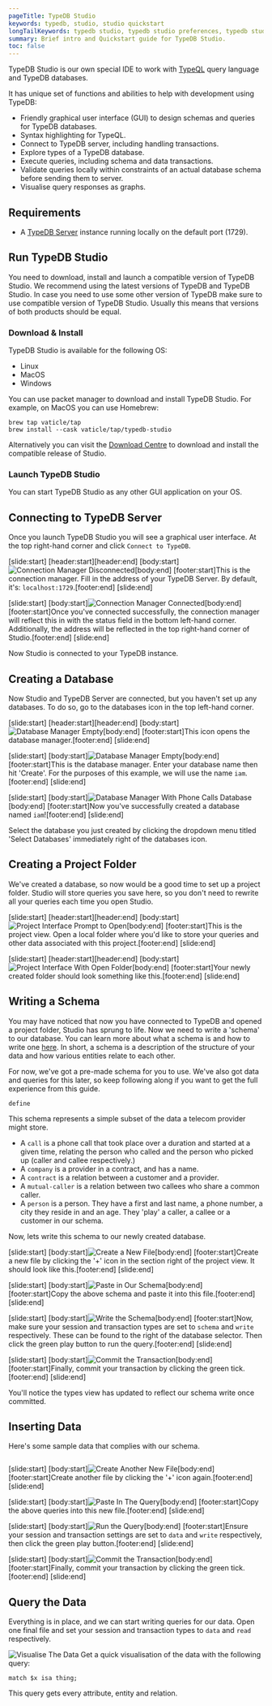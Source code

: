 ```yaml
---
pageTitle: TypeDB Studio
keywords: typedb, studio, studio quickstart
longTailKeywords: typedb studio, typedb studio preferences, typedb studio connection, typedb studio get started
summary: Brief intro and Quickstart guide for TypeDB Studio.
toc: false
---
```


TypeDB Studio is our own special IDE to work with 
[TypeQL](../../11-query/00-overview.md) query language and TypeDB databases.

It has unique set of functions and abilities to help with development using TypeDB:

- Friendly graphical user interface (GUI) to design schemas and queries for TypeDB databases.
- Syntax highlighting for TypeQL.
- Connect to TypeDB server, including handling transactions.
- Explore types of a TypeDB database.
- Execute queries, including schema and data transactions.
- Validate queries locally within constraints of an actual database schema before sending them to server.
- Visualise query responses as graphs.

## Requirements
- A [TypeDB Server](../01-start/02-installation.md) instance running locally on the default port (1729).

## Run TypeDB Studio

You need to download, install and launch a compatible version of TypeDB Studio. We recommend using the latest versions 
of TypeDB and TypeDB Studio. In case you need to use some other version of TypeDB make sure to use compatible version
of TypeDB Studio. Usually this means that versions of both products should be equal.

### Download & Install

TypeDB Studio is available for the following OS:
- Linux
- MacOS
- Windows

You can use packet manager to download and install TypeDB Studio. For example, on MacOS you can use Homebrew:

```
brew tap vaticle/tap
brew install --cask vaticle/tap/typedb-studio
```

Alternatively you can visit the [Download Centre](https://vaticle.com/download#typedb-studio) to download and install 
the compatible release of Studio.

### Launch TypeDB Studio

You can start TypeDB Studio as any other GUI application on your OS.

## Connecting to TypeDB Server

Once you launch TypeDB Studio you will see a graphical user interface. At the top right-hand corner and click 
`Connect to TypeDB`.

<div class="slideshow">

[slide:start]
[header:start][header:end]
[body:start]![Connection Manager Disconnected](../../images/studio/connection-interface-disconnected.png)[body:end]
[footer:start]This is the connection manager. Fill in the address of your TypeDB Server. By default, it's: 
`localhost:1729`.[footer:end]
[slide:end]

[slide:start]
[body:start]![Connection Manager Connected](../../images/studio/connection-interface-connected.png)[body:end]
[footer:start]Once you've connected successfully, the connection manager will reflect this in with the status field in the bottom left-hand corner. Additionally, the address will be reflected in the top right-hand corner of Studio.[footer:end]
[slide:end]
</div>

Now Studio is connected to your TypeDB instance.

## Creating a Database
Now Studio and TypeDB Server are connected, but you haven't set up any databases. To do so, go to the databases icon in 
the top left-hand corner.

<div class="slideshow">

[slide:start]
[header:start][header:end]
[body:start]![Database Manager Empty](../../images/studio/studio-database.png)[body:end]
[footer:start]This icon opens the database manager.[footer:end]
[slide:end]

[slide:start]
[body:start]![Database Manager Empty](../../images/studio/databases-interface-no-databases.png)[body:end]
[footer:start]This is the database manager. Enter your database name then hit 'Create'. For the purposes of this example, we will use the name `iam`.[footer:end]
[slide:end]

[slide:start]
[body:start]![Database Manager With Phone Calls Database](../../images/studio/databases-interface-phone-calls-database.png)[body:end]
[footer:start]Now you've successfully created a database named `iam`![footer:end]
[slide:end]
</div>

Select the database you just created by clicking the dropdown menu titled 'Select Databases' immediately right of the databases icon.

## Creating a Project Folder
We've created a database, so now would be a good time to set up a project folder. Studio will store queries you save here, so you don't need to rewrite all your queries each time you open Studio.

<div class="slideshow">

[slide:start]
[header:start][header:end]
[body:start]![Project Interface Prompt to Open](../../images/studio/project-interface-open.png)[body:end]
[footer:start]This is the project view. Open a local folder where you'd like to store your queries and other data associated with this project.[footer:end]
[slide:end]

[slide:start]
[header:start][header:end]
[body:start]![Project Interface With Open Folder](../../images/studio/project-interface-created-folder.png)[body:end]
[footer:start]Your newly created folder should look something like this.[footer:end]
[slide:end]

</div>

## Writing a Schema
You may have noticed that now you have connected to TypeDB and opened a project folder, Studio has sprung to life. Now we need to write a 'schema' to our database.
You can learn more about what a schema is and how to write one [here](/docs/schema/overview). In short, a schema is a description of the structure of your data and how various entities relate to each other.

For now, we've got a pre-made schema for you to use. We've also got data and queries for this later, so keep following along if you want to get the full experience from this guide.

```typeql
define

```

This schema represents a simple subset of the data a telecom provider might store.
- A `call` is a phone call that took place over a duration and started at a given time, relating the person who called and the person who picked up (caller and callee respectively.)
- A `company` is a provider in a contract, and has a name.
- A `contract` is a relation between a customer and a provider.
- A `mutual-caller` is a relation between two callees who share a common caller.
- A `person` is a person. They have a first and last name, a phone number, a city they reside in and an age. They 'play' a caller, a callee or a customer in our schema.

Now, lets write this schema to our newly created database.

<div class="slideshow">

[slide:start]
[body:start]![Create a New File](../../images/studio/project-new-file.png)[body:end]
[footer:start]Create a new file by clicking the '+' icon in the section right of the project view. It should look like this.[footer:end]
[slide:end]

[slide:start]
[body:start]![Paste in Our Schema](../../images/studio/project-schema-pasted.png)[body:end]
[footer:start]Copy the above schema and paste it into this file.[footer:end]
[slide:end]

[slide:start]
[body:start]![Write the Schema](../../images/studio/project-schema-query-run.png)[body:end]
[footer:start]Now, make sure your session and transaction types are set to `schema` and `write` respectively. These can be found to the right of the database selector. Then click the green play button to run the query.[footer:end]
[slide:end]

[slide:start]
[body:start]![Commit the Transaction](../../images/studio/project-schema-committed.png)[body:end]
[footer:start]Finally, commit your transaction by clicking the green tick.[footer:end]
[slide:end]

</div>

You'll notice the types view has updated to reflect our schema write once committed.

## Inserting Data

Here's some sample data that complies with our schema.

```typeql

```
<div class="slideshow">

[slide:start]
[body:start]![Create Another New File](../../images/studio/project-new-file-2.png)[body:end]
[footer:start]Create another file by clicking the '+' icon again.[footer:end]
[slide:end]

[slide:start]
[body:start]![Paste In The Query](../../images/studio/project-data-pasted.png)[body:end]
[footer:start]Copy the above queries into this new file.[footer:end]
[slide:end]

[slide:start]
[body:start]![Run the Query](../../images/studio/project-data-query-run.png)[body:end]
[footer:start]Ensure your session and transaction settings are set to `data` and `write` respectively, then click the green play button.[footer:end]
[slide:end]

[slide:start]
[body:start]![Commit the Transaction](../../images/studio/project-data-committed.png)[body:end]
[footer:start]Finally, commit your transaction by clicking the green tick.[footer:end]
[slide:end]

</div>

## Query the Data

Everything is in place, and we can start writing queries for our data. Open one final file and set your session and transaction types to `data` and `read` respectively.

![Visualise The Data](../../images/studio/phone-calls-visualisation.png)
Get a quick visualisation of the data with the following query:
```typeql
match $x isa thing;
``` 
This query gets every attribute, entity and relation.